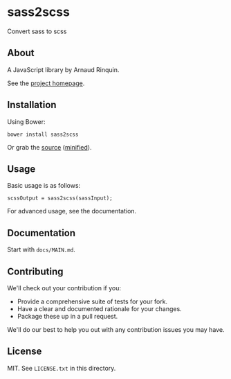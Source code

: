 # sass2scss

Convert sass to scss

## About

A JavaScript library by Arnaud Rinquin.

See the [project homepage](http://ArnaudRinquin.github.io/sass2scss).

## Installation

Using Bower:

    bower install sass2scss

Or grab the [source](https://github.com/ArnaudRinquin/sass2scss/dist/sass2scss.js) ([minified](https://github.com/ArnaudRinquin/sass2scss/dist/sass2scss.min.js)).

## Usage

Basic usage is as follows:

    scssOutput = sass2scss(sassInput);

For advanced usage, see the documentation.

## Documentation

Start with `docs/MAIN.md`.

## Contributing

We'll check out your contribution if you:

* Provide a comprehensive suite of tests for your fork.
* Have a clear and documented rationale for your changes.
* Package these up in a pull request.

We'll do our best to help you out with any contribution issues you may have.

## License

MIT. See `LICENSE.txt` in this directory.
